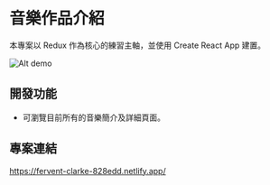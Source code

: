 # 音樂作品介紹

本專案以 Redux 作為核心的練習主軸，並使用 Create React App 建置。

![Alt demo](https://i.imgur.com/n1Ycq1t.png)


## 開發功能

* 可瀏覽目前所有的音樂簡介及詳細頁面。

## 專案連結
https://fervent-clarke-828edd.netlify.app/

